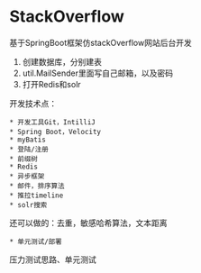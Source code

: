 # StackOverflow
基于SpringBoot框架仿stackOverflow网站后台开发
1. 创建数据库，分别建表
2. util.MailSender里面写自己邮箱，以及密码
3. 打开Redis和solr

开发技术点：

	* 开发工具Git，IntilliJ
	* Spring Boot，Velocity
	* myBatis
	* 登陆/注册
	* 前缀树
	* Redis
	* 异步框架
	* 邮件，排序算法
	* 推拉timeline
	* solr搜索     

还可以做的：去重，敏感哈希算法，文本距离


	* 单元测试/部署

压力测试思路、单元测试
